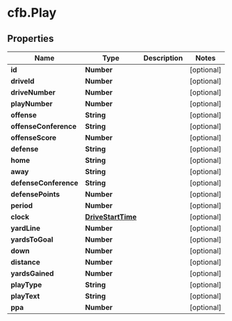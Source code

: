 # cfb.Play

## Properties
Name | Type | Description | Notes
------------ | ------------- | ------------- | -------------
**id** | **Number** |  | [optional] 
**driveId** | **Number** |  | [optional] 
**driveNumber** | **Number** |  | [optional] 
**playNumber** | **Number** |  | [optional] 
**offense** | **String** |  | [optional] 
**offenseConference** | **String** |  | [optional] 
**offenseScore** | **Number** |  | [optional] 
**defense** | **String** |  | [optional] 
**home** | **String** |  | [optional] 
**away** | **String** |  | [optional] 
**defenseConference** | **String** |  | [optional] 
**defensePoints** | **Number** |  | [optional] 
**period** | **Number** |  | [optional] 
**clock** | [**DriveStartTime**](DriveStartTime.md) |  | [optional] 
**yardLine** | **Number** |  | [optional] 
**yardsToGoal** | **Number** |  | [optional] 
**down** | **Number** |  | [optional] 
**distance** | **Number** |  | [optional] 
**yardsGained** | **Number** |  | [optional] 
**playType** | **String** |  | [optional] 
**playText** | **String** |  | [optional] 
**ppa** | **Number** |  | [optional] 


